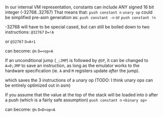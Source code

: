 In our internal VM representation, constants can include ANY signed 16 bit integer (-32768..32767)
That means that:
`push constant n`
`unary op`
could be simplified pre-asm generation as:
`push constant -n` or `push constant !n`

-32768 will have to be special cased, but can still be boiled down to two instructions:
`@32767`
`D=!A`

or
`@32767`
`D=A+1`

can become:
`@n`
`D=<op>A`


If an unconditional jump (`_;JMP`) is followed by `@SP`, it can be changed to `A=0;JMP` to save an instruction, as long as the emulator works to the hardware specification (ie. `A` and `M` registers update *after* the jump).

which saves the 3 instructions of a unary op
(TODO: I think unary ops can be entirely optimized out in asm)

If you assume that the value at the top of the stack will be loaded into `D` after a push (which is a fairly safe assumption)
`push constant n`
`<binary op>`

can become:
`@n`
`D=D<op>A`

